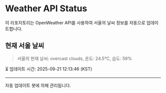 
# Weather API Status

이 리포지토리는 OpenWeather API를 사용하여 서울의 날씨 정보를 자동으로 업데이트합니다.

## 현재 서울 날씨
> 서울의 현재 날씨: overcast clouds, 온도: 24.5°C, 습도: 59%

⏳ 업데이트 시간: 2025-09-21 12:13:46 (KST)

---
자동 업데이트 봇에 의해 관리됩니다.
